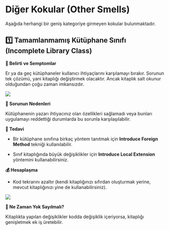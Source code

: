 ﻿# Diğer Kokular (Other Smells)

Aşağıda herhangi bir geniş kategoriye girmeyen kokular bulunmaktadır.

## 1️⃣ Tamamlanmamış Kütüphane Sınıfı (Incomplete Library Class)

**🤢 Belirti ve Semptomlar**

Er ya da geç kütüphaneler kullanıcı ihtiyaçlarını karşılamayı bırakır. Sorunun tek çözümü, yani kitaplığı değiştirmek olacaktır. Ancak kitaplık salt okunur olduğundan çoğu zaman imkansızdır.

![](https://refactoring.guru/images/refactoring/content/smells/incomplete-library-class-01-2x.png)

**🤒 Sorunun Nedenleri**

Kütüphanenin yazarı ihtiyacınız olan özellikleri sağlamadı veya bunları uygulamayı reddettiği durumlarda bu sorunla karşılaşılabilir.

**💊 Tedavi**

- Bir kütüphane sınıfına birkaç yöntem tanıtmak için **Introduce Foreign Method** tekniği kullanılabilir.

- Sınıf kitaplığında büyük değişiklikler için **Introduce Local Extension** yöntemini kullanabilirsiniz.

**💰 Hesaplaşma**

- Kod tekrarını azaltır (kendi kitaplığınızı sıfırdan oluşturmak yerine, mevcut kitaplığınızı yine de kullanabilirsiniz).

![](https://refactoring.guru/images/refactoring/content/smells/incomplete-library-class-02-2x.png)

**🤫 Ne Zaman Yok Sayılmalı?**

Kitaplıkta yapılan değişiklikler kodda değişiklik içeriyorsa, kitaplığı genişletmek ek iş üretebilir.


